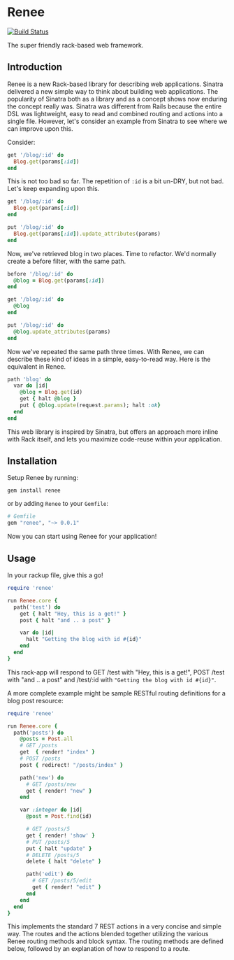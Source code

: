 # Renee

[![Build Status](https://secure.travis-ci.org/renee-project/renee.png)](http://travis-ci.org/renee-project/renee)

The super friendly rack-based web framework.

## Introduction

Renee is a new Rack-based library for describing web applications. Sinatra delivered a new simple way to think about building web applications. The popularity of Sinatra both as a library and as a concept shows now enduring the concept really was. Sinatra was different from Rails because the entire DSL was lightweight, easy to read and combined routing and actions into a single file. However, let's consider an example from Sinatra to see where we can improve upon this.

Consider:

```ruby
get '/blog/:id' do
  Blog.get(params[:id])
end
```

This is not too bad so far. The repetition of `:id` is a bit un-DRY, but not bad. Let's keep expanding upon this.

```ruby
get '/blog/:id' do
  Blog.get(params[:id])
end

put '/blog/:id' do
  Blog.get(params[:id]).update_attributes(params)
end
```

Now, we've retrieved blog in two places. Time to refactor. We'd normally create a before filter, with the same path.

```ruby
before '/blog/:id' do
  @blog = Blog.get(params[:id])
end

get '/blog/:id' do
  @blog
end

put '/blog/:id' do
  @blog.update_attributes(params)
end
```

Now we've repeated the same path three times. With Renee, we can describe these kind of ideas in a simple, easy-to-read way. Here is the equivalent in Renee.

```ruby
path 'blog' do
  var do |id|
    @blog = Blog.get(id)
    get { halt @blog }
    put { @blog.update(request.params); halt :ok}
  end
end
```

This web library is inspired by Sinatra, but offers an approach more inline with Rack itself, and lets you maximize code-reuse within your application.

## Installation

Setup Renee by running:

```
gem install renee
```

or by adding `Renee` to your `Gemfile`:

```ruby
# Gemfile
gem "renee", "~> 0.0.1"
```

Now you can start using Renee for your application!

## Usage

In your rackup file, give this a go!

```ruby
require 'renee'

run Renee.core {
  path('test') do
    get { halt "Hey, this is a get!" }
    post { halt "and .. a post" }

    var do |id|
      halt "Getting the blog with id #{id}"
    end
  end
}
```

This rack-app will respond to GET /test with "Hey, this is a get!", POST /test with "and .. a post" and /test/:id with `"Getting the blog with id #{id}"`.

A more complete example might be sample RESTful routing definitions for a blog post resource:

```ruby
require 'renee'

run Renee.core {
  path('posts') do
    @posts = Post.all
    # GET /posts
    get  { render! "index" }
    # POST /posts
    post { redirect! "/posts/index" }

    path('new') do
      # GET /posts/new
      get { render! "new" }
    end

    var :integer do |id|
      @post = Post.find(id)

      # GET /posts/5
      get { render! 'show' }
      # PUT /posts/5
      put { halt "update" }
      # DELETE /posts/5
      delete { halt "delete" }

      path('edit') do
        # GET /posts/5/edit
        get { render! "edit" }
      end
    end
  end
}
```

This implements the standard 7 REST actions in a very concise and simple way. The routes and the actions blended together utilizing the various
Renee routing methods and block syntax. The routing methods are defined below, followed by an explanation of how to respond to a route.
